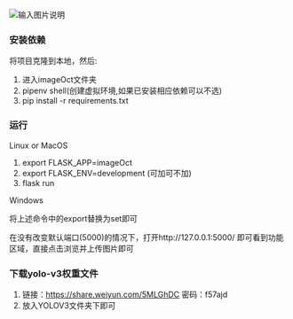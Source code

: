 
![输入图片说明](https://images.gitee.com/uploads/images/2020/0513/095829_dcb8f1c1_5200175.png "1.png")



### 安装依赖

将项目克隆到本地，然后:

1. 进入imageOct文件夹
2. pipenv shell(创建虚拟环境,如果已安装相应依赖可以不选)
3. pip install -r requirements.txt


### 运行

Linux or MacOS

1. export FLASK_APP=imageOct
2. export FLASK_ENV=development (可加可不加)
3. flask run

Windows

将上述命令中的export替换为set即可


在没有改变默认端口(5000)的情况下，打开http://127.0.0.1:5000/ 即可看到功能区域，直接点击浏览并上传图片即可


### 下载yolo-v3权重文件
1. 链接：https://share.weiyun.com/5MLGhDC 密码：f57ajd
2. 放入YOLOV3文件夹下即可